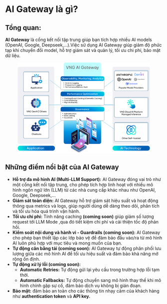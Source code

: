 # AI Gateway là gì?

## Tổng quan:

**AI Gateway** là cổng kết nối tập trung giúp bạn tích hợp nhiều AI models (OpenAI, Google, Deepseek,...).Việc sử dụng AI Gateway giúp giảm độ phức tạp khi chuyển đổi model, hỗ trợ giám sát và quản lý, tối ưu chi phí, bảo mật dữ liệu.

<figure><img src="../../.gitbook/assets/image (12) (1) (1) (1).png" alt=""><figcaption></figcaption></figure>

## Những điểm nổi bật của AI Gateway

* **Hỗ trợ đa mô hình AI (Multi-LLM Support):** AI Gateway đóng vai trò như một cổng kết nối tập trung, cho phép tích hợp linh hoạt với nhiều mô hình ngôn ngữ lớn (LLM) từ các nhà cung cấp khác nhau như OpenAI, Google, Deepseek,...
* **Giám sát toàn diện:** AI Gateway hỗ trợ giám sát hiệu suất và hoạt động thông qua metrics và logs, giúp người dùng dễ dàng theo dõi, phân tích và tối ưu hóa quá trình vận hành.
* **Tối ưu chi phí:** Tính năng caching **(coming soon)** giúp giảm số lượng request tới LLM Mode ,qua đó tiết kiệm chi phí và cải thiện tốc độ phản hồi.
* **Kiểm soát nội dung và hành vi - Guardrails (coming soon):** AI Gateway cho phép bạn thiết lập các lớp bảo vệ để đảm bảo đầu vào/ra từ mô hình AI luôn phù hợp với mục tiêu và mong muốn của bạn.
* **Tự động cân bằng tải (coming soon):** AI Gateway tự động phân phối lưu lượng giữa các mô hình AI để tối ưu hiệu suất và đảm bảo khả năng mở rộng ổn định.
* **Tự động xử lý lỗi (coming soon):**&#x20;
  * **Automatic Retries:** Tự động gửi lại yêu cầu trong trường hợp lỗi tạm thời.
  * **Automatic Fallbacks:** Tự động chuyển sang mô hình thay thế khi mô hình chính gặp sự cố, đảm bảo dịch vụ không bị gián đoạn.
* **Bảo mật:** đảm bảo an toàn cho các thông tin nhạy cảm của khách hàng như **authentication token** và **API key.**
